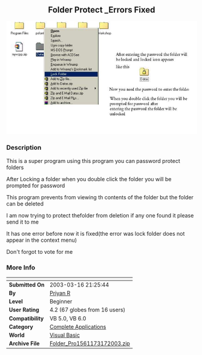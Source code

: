 ﻿<div align="center">

## Folder Protect \_Errors Fixed

<img src="PIC20033161950363188.jpg">
</div>

### Description

This is a super program using this program you can password protect folders

After Locking a folder when you double click the folder you will be prompted for password

This program prevents from viewing th contents of the folder but the folder can be deleted

I am now trying to protect thefolder from deletion if any one found it please send it to me

It has one error before now it is fixed(the error was lock folder does not appear in the context menu)

Don't forgot to vote for me
 
### More Info
 


<span>             |<span>
---                |---
**Submitted On**   |2003-03-16 21:25:44
**By**             |[Priyan R](https://github.com/Planet-Source-Code/PSCIndex/blob/master/ByAuthor/priyan-r.md)
**Level**          |Beginner
**User Rating**    |4.2 (67 globes from 16 users)
**Compatibility**  |VB 5\.0, VB 6\.0
**Category**       |[Complete Applications](https://github.com/Planet-Source-Code/PSCIndex/blob/master/ByCategory/complete-applications__1-27.md)
**World**          |[Visual Basic](https://github.com/Planet-Source-Code/PSCIndex/blob/master/ByWorld/visual-basic.md)
**Archive File**   |[Folder\_Pro1561173172003\.zip](https://github.com/Planet-Source-Code/priyan-r-folder-protect-errors-fixed__1-44063/archive/master.zip)








